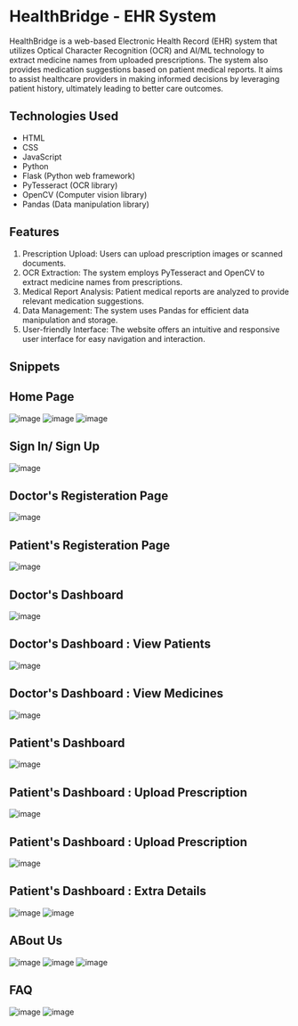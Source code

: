 # HealthBridge - EHR System

HealthBridge is a web-based Electronic Health Record (EHR) system that utilizes Optical Character Recognition (OCR) and AI/ML technology to extract medicine names from uploaded prescriptions. The system also provides medication suggestions based on patient medical reports. It aims to assist healthcare providers in making informed decisions by leveraging patient history, ultimately leading to better care outcomes.

## Technologies Used

- HTML
- CSS
- JavaScript
- Python
- Flask (Python web framework)
- PyTesseract (OCR library)
- OpenCV (Computer vision library)
- Pandas (Data manipulation library)

## Features

1. Prescription Upload: Users can upload prescription images or scanned documents.
2. OCR Extraction: The system employs PyTesseract and OpenCV to extract medicine names from prescriptions.
3. Medical Report Analysis: Patient medical reports are analyzed to provide relevant medication suggestions.
4. Data Management: The system uses Pandas for efficient data manipulation and storage.
5. User-friendly Interface: The website offers an intuitive and responsive user interface for easy navigation and interaction.


## Snippets
## Home Page
![image](https://github.com/AyeshaNagdawala/HealthBridge/assets/111572744/d2e07bb6-8b00-4b1f-b686-e645b3608d7d)
![image](https://github.com/AyeshaNagdawala/HealthBridge/assets/111572744/39ee3b94-df7f-4b00-a75d-df5f855ad344)
![image](https://github.com/AyeshaNagdawala/HealthBridge/assets/111572744/a8a318d0-fe91-4206-bb96-ceb82fcb62e8)
## Sign In/ Sign Up
![image](https://github.com/AyeshaNagdawala/HealthBridge/assets/111572744/bc5f03d2-7d9a-4beb-aa57-41f217c9b6c1)
## Doctor's Registeration Page
![image](https://github.com/AyeshaNagdawala/HealthBridge/assets/111572744/a8e37c45-1ab7-48fb-95eb-c7a767d3e1d5)
## Patient's Registeration Page
![image](https://github.com/AyeshaNagdawala/HealthBridge/assets/111572744/8a994873-0014-4d34-9520-c433f34688c8)
## Doctor's Dashboard
![image](https://github.com/AyeshaNagdawala/HealthBridge/assets/111572744/b759ea25-14d2-4761-b5fc-f87ee81fa9ee)
## Doctor's Dashboard : View Patients
![image](https://github.com/AyeshaNagdawala/HealthBridge/assets/111572744/b6f907f6-e77f-4f13-b915-5a949699591b)
## Doctor's Dashboard : View Medicines
![image](https://github.com/AyeshaNagdawala/HealthBridge/assets/111572744/0d158163-1aab-4f51-b9c9-06e7e4251633)
## Patient's Dashboard
![image](https://github.com/AyeshaNagdawala/HealthBridge/assets/111572744/57804369-90b7-4fe7-9434-3405453b1a5f)
## Patient's Dashboard : Upload Prescription
![image](https://github.com/AyeshaNagdawala/HealthBridge/assets/111572744/64685d55-3edf-4a99-bb0a-16b2e85daaf1)
## Patient's Dashboard : Upload Prescription
![image](https://github.com/AyeshaNagdawala/HealthBridge/assets/111572744/534221a4-540b-4797-88cd-5d39177b8622)
## Patient's Dashboard : Extra Details
![image](https://github.com/AyeshaNagdawala/HealthBridge/assets/111572744/72da0e4e-52b2-4293-87fa-bdaadb4cbcb1)
![image](https://github.com/AyeshaNagdawala/HealthBridge/assets/111572744/91a65947-87a0-41c5-8809-a54866b68cfb)

## ABout Us
![image](https://github.com/AyeshaNagdawala/HealthBridge/assets/111572744/ff2320f4-fb15-4429-9a5f-192d9ab8334d)
![image](https://github.com/AyeshaNagdawala/HealthBridge/assets/111572744/491cab96-1f10-47fb-bd59-bbf42c4932a7)
![image](https://github.com/AyeshaNagdawala/HealthBridge/assets/111572744/35a03dcb-a336-4e8e-ac24-fb292ecccbfc)
## FAQ
![image](https://github.com/AyeshaNagdawala/HealthBridge/assets/111572744/aaf2b22d-6747-417e-832c-56ba5a2b35f6)
![image](https://github.com/AyeshaNagdawala/HealthBridge/assets/111572744/a8e53670-c75c-49b7-8609-d1190b355360)

